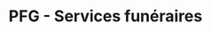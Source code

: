 ---
title: "PFG - Services funéraires"
url: /cherbourg-en-cotentin/pfg-services-funeraires/
shop: directeurs de funérailles
---